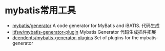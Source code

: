 # mybatis常用工具
- [mybatis/generator](https://github.com/mybatis/generator) A code generator for MyBatis and iBATIS. 代码生成
- [itfsw/mybatis-generator-plugin](https://github.com/itfsw/mybatis-generator-plugin/commits/master) Mybatis Generator 代码生成插件拓展
- [dcendents/mybatis-generator-plugins](https://github.com/dcendents/mybatis-generator-plugins) Set of plugins for the mybatis-generator

